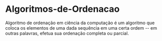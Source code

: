 # Algoritmos-de-Ordenacao
Algoritmo de ordenação em ciência da computação é um algoritmo que coloca os elementos de uma dada sequência em uma certa ordem -- em outras palavras, efetua sua ordenação completa ou parcial.
